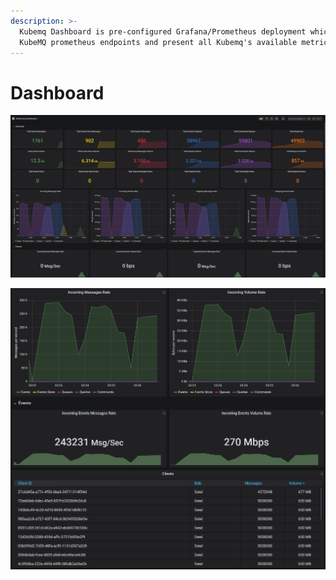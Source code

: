 ```yaml
---
description: >-
  Kubemq Dashboard is pre-configured Grafana/Prometheus deployment which scrape
  KubeMQ prometheus endpoints and present all Kubemq's available metrics.
---
```


# Dashboard



![](../.gitbook/assets/dashboard-1.png)

  

![](../.gitbook/assets/dashboard-2.png)




